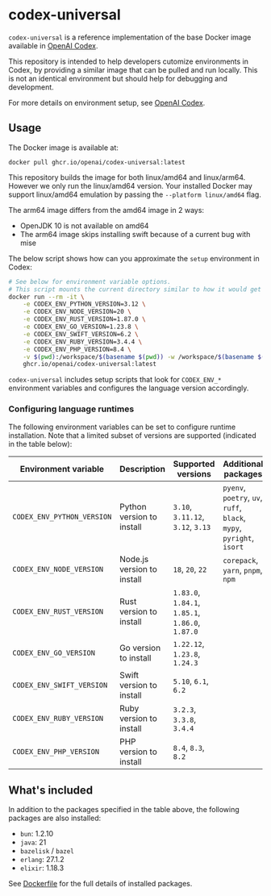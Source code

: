 # codex-universal

`codex-universal` is a reference implementation of the base Docker image available in [OpenAI Codex](http://platform.openai.com/docs/codex).

This repository is intended to help developers cutomize environments in Codex, by providing a similar image that can be pulled and run locally. This is not an identical environment but should help for debugging and development.

For more details on environment setup, see [OpenAI Codex](http://platform.openai.com/docs/codex).

## Usage

The Docker image is available at:

```
docker pull ghcr.io/openai/codex-universal:latest
```

This repository builds the image for both linux/amd64 and linux/arm64. However we only run the linux/amd64 version.
Your installed Docker may support linux/amd64 emulation by passing the `--platform linux/amd64` flag.

The arm64 image differs from the amd64 image in 2 ways:
- OpenJDK 10 is not available on amd64
- The arm64 image skips installing swift because of a current bug with mise

The below script shows how can you approximate the `setup` environment in Codex:

```sh
# See below for environment variable options.
# This script mounts the current directory similar to how it would get cloned in.
docker run --rm -it \
    -e CODEX_ENV_PYTHON_VERSION=3.12 \
    -e CODEX_ENV_NODE_VERSION=20 \
    -e CODEX_ENV_RUST_VERSION=1.87.0 \
    -e CODEX_ENV_GO_VERSION=1.23.8 \
    -e CODEX_ENV_SWIFT_VERSION=6.2 \
    -e CODEX_ENV_RUBY_VERSION=3.4.4 \
    -e CODEX_ENV_PHP_VERSION=8.4 \
    -v $(pwd):/workspace/$(basename $(pwd)) -w /workspace/$(basename $(pwd)) \
    ghcr.io/openai/codex-universal:latest
```

`codex-universal` includes setup scripts that look for `CODEX_ENV_*` environment variables and configures the language version accordingly.

### Configuring language runtimes

The following environment variables can be set to configure runtime installation. Note that a limited subset of versions are supported (indicated in the table below):

| Environment variable       | Description                | Supported versions                               | Additional packages                                                  |
| -------------------------- | -------------------------- | ------------------------------------------------ | -------------------------------------------------------------------- |
| `CODEX_ENV_PYTHON_VERSION` | Python version to install  | `3.10`, `3.11.12`, `3.12`, `3.13`                | `pyenv`, `poetry`, `uv`, `ruff`, `black`, `mypy`, `pyright`, `isort` |
| `CODEX_ENV_NODE_VERSION`   | Node.js version to install | `18`, `20`, `22`                                 | `corepack`, `yarn`, `pnpm`, `npm`                                    |
| `CODEX_ENV_RUST_VERSION`   | Rust version to install    | `1.83.0`, `1.84.1`, `1.85.1`, `1.86.0`, `1.87.0` |                                                                      |
| `CODEX_ENV_GO_VERSION`     | Go version to install      | `1.22.12`, `1.23.8`, `1.24.3`                    |                                                                      |
| `CODEX_ENV_SWIFT_VERSION`  | Swift version to install   | `5.10`, `6.1`, `6.2`                              |                                                                      |
| `CODEX_ENV_RUBY_VERSION`   | Ruby version to install  | `3.2.3`, `3.3.8`, `3.4.4`                |                                                                      |
| `CODEX_ENV_PHP_VERSION`   | PHP version to install  | `8.4`, `8.3`, `8.2`                |                                                                      |



## What's included

In addition to the packages specified in the table above, the following packages are also installed:

- `bun`: 1.2.10
- `java`: 21
- `bazelisk` / `bazel`
- `erlang`: 27.1.2
- `elixir`: 1.18.3

See [Dockerfile](Dockerfile) for the full details of installed packages.
